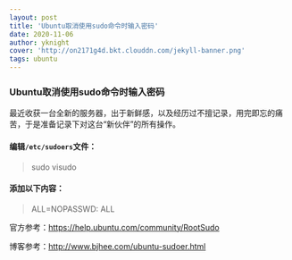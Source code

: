 ```yaml
---
layout: post
title: 'Ubuntu取消使用sudo命令时输入密码'
date: 2020-11-06
author: yknight
cover: 'http://on2171g4d.bkt.clouddn.com/jekyll-banner.png'
tags: ubuntu
---
```


### Ubuntu取消使用sudo命令时输入密码

最近收获一台全新的服务器，出于新鲜感，以及经历过不擅记录，用完即忘的痛苦，于是准备记录下对这台“新伙伴”的所有操作。



#### 编辑`/etc/sudoers`文件：

> sudo visudo



#### 添加以下内容：

> <username> ALL=NOPASSWD: ALL







官方参考：https://help.ubuntu.com/community/RootSudo

博客参考：http://www.bjhee.com/ubuntu-sudoer.html 